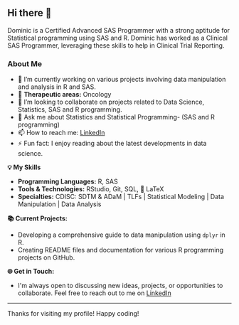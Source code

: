## Hi there 👋

Dominic is a Certified Advanced SAS Programmer with a strong aptitude for Statistical programming using SAS and R. Dominic has worked as a Clinical SAS Programmer, leveraging these skills to help in Clinical Trial Reporting.

### About Me
- 🔭 I’m currently working on various projects involving data manipulation and analysis in R and SAS.
- 🌱 **Therapeutic areas:** Oncology
- 👯 I’m looking to collaborate on projects related to Data Science, Statistics, SAS and R programming.
- 💬 Ask me about Statistics and Statistical Programming- (SAS and R programming)
- 📫 How to reach me: [LinkedIn](https://www.linkedin.com)
- ⚡ Fun fact: I enjoy reading about the latest developments in data science.

**💡 My Skills**
- **Programming Languages:** R, SAS
- **Tools & Technologies:** RStudio, Git, SQL, 📄 LaTeX
- **Specialties:** CDISC: SDTM & ADaM | TLFs | Statistical Modeling | Data Manipulation | Data Analysis

**📚 Current Projects:**
- Developing a comprehensive guide to data manipulation using `dplyr` in R.
- Creating README files and documentation for various R programming projects on GitHub.

**🌐 Get in Touch:**
- I'm always open to discussing new ideas, projects, or opportunities to collaborate. Feel free to reach out to me on [LinkedIn](https://www.linkedin.com)

---

Thanks for visiting my profile! Happy coding!
